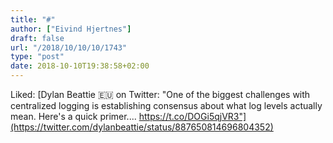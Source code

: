 ```yaml
---
title: "#"
author: ["Eivind Hjertnes"]
draft: false
url: "/2018/10/10/10/1743"
type: "post"
date: 2018-10-10T19:38:58+02:00
---
```


Liked:
[Dylan
Beattie 🇪🇺 on Twitter: "One of the biggest challenges with centralized
logging is establishing consensus about what log levels actually mean.
Here's a quick primer.... https://t.co/DOGi5qjVR3"](https://twitter.com/dylanbeattie/status/887650814696804352)
